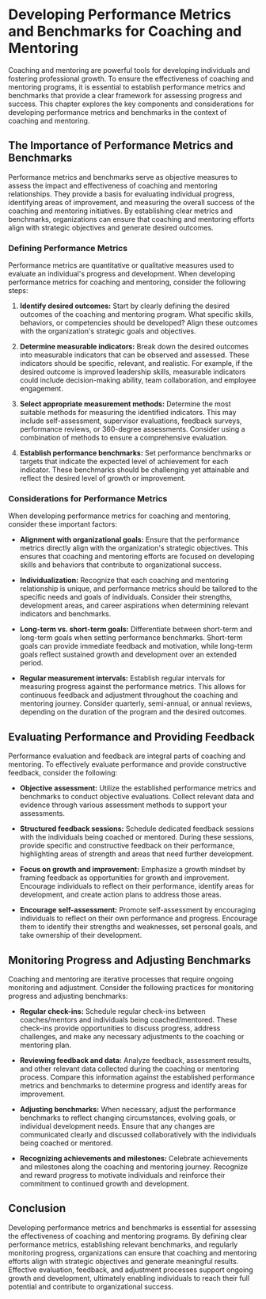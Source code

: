 Developing Performance Metrics and Benchmarks for Coaching and Mentoring
====================================================================================

Coaching and mentoring are powerful tools for developing individuals and fostering professional growth. To ensure the effectiveness of coaching and mentoring programs, it is essential to establish performance metrics and benchmarks that provide a clear framework for assessing progress and success. This chapter explores the key components and considerations for developing performance metrics and benchmarks in the context of coaching and mentoring.

The Importance of Performance Metrics and Benchmarks
----------------------------------------------------

Performance metrics and benchmarks serve as objective measures to assess the impact and effectiveness of coaching and mentoring relationships. They provide a basis for evaluating individual progress, identifying areas of improvement, and measuring the overall success of the coaching and mentoring initiatives. By establishing clear metrics and benchmarks, organizations can ensure that coaching and mentoring efforts align with strategic objectives and generate desired outcomes.

### Defining Performance Metrics

Performance metrics are quantitative or qualitative measures used to evaluate an individual's progress and development. When developing performance metrics for coaching and mentoring, consider the following steps:

1. **Identify desired outcomes:** Start by clearly defining the desired outcomes of the coaching and mentoring program. What specific skills, behaviors, or competencies should be developed? Align these outcomes with the organization's strategic goals and objectives.

2. **Determine measurable indicators:** Break down the desired outcomes into measurable indicators that can be observed and assessed. These indicators should be specific, relevant, and realistic. For example, if the desired outcome is improved leadership skills, measurable indicators could include decision-making ability, team collaboration, and employee engagement.

3. **Select appropriate measurement methods:** Determine the most suitable methods for measuring the identified indicators. This may include self-assessment, supervisor evaluations, feedback surveys, performance reviews, or 360-degree assessments. Consider using a combination of methods to ensure a comprehensive evaluation.

4. **Establish performance benchmarks:** Set performance benchmarks or targets that indicate the expected level of achievement for each indicator. These benchmarks should be challenging yet attainable and reflect the desired level of growth or improvement.

### Considerations for Performance Metrics

When developing performance metrics for coaching and mentoring, consider these important factors:

* **Alignment with organizational goals:** Ensure that the performance metrics directly align with the organization's strategic objectives. This ensures that coaching and mentoring efforts are focused on developing skills and behaviors that contribute to organizational success.

* **Individualization:** Recognize that each coaching and mentoring relationship is unique, and performance metrics should be tailored to the specific needs and goals of individuals. Consider their strengths, development areas, and career aspirations when determining relevant indicators and benchmarks.

* **Long-term vs. short-term goals:** Differentiate between short-term and long-term goals when setting performance benchmarks. Short-term goals can provide immediate feedback and motivation, while long-term goals reflect sustained growth and development over an extended period.

* **Regular measurement intervals:** Establish regular intervals for measuring progress against the performance metrics. This allows for continuous feedback and adjustment throughout the coaching and mentoring journey. Consider quarterly, semi-annual, or annual reviews, depending on the duration of the program and the desired outcomes.

Evaluating Performance and Providing Feedback
---------------------------------------------

Performance evaluation and feedback are integral parts of coaching and mentoring. To effectively evaluate performance and provide constructive feedback, consider the following:

* **Objective assessment:** Utilize the established performance metrics and benchmarks to conduct objective evaluations. Collect relevant data and evidence through various assessment methods to support your assessments.

* **Structured feedback sessions:** Schedule dedicated feedback sessions with the individuals being coached or mentored. During these sessions, provide specific and constructive feedback on their performance, highlighting areas of strength and areas that need further development.

* **Focus on growth and improvement:** Emphasize a growth mindset by framing feedback as opportunities for growth and improvement. Encourage individuals to reflect on their performance, identify areas for development, and create action plans to address those areas.

* **Encourage self-assessment:** Promote self-assessment by encouraging individuals to reflect on their own performance and progress. Encourage them to identify their strengths and weaknesses, set personal goals, and take ownership of their development.

Monitoring Progress and Adjusting Benchmarks
--------------------------------------------

Coaching and mentoring are iterative processes that require ongoing monitoring and adjustment. Consider the following practices for monitoring progress and adjusting benchmarks:

* **Regular check-ins:** Schedule regular check-ins between coaches/mentors and individuals being coached/mentored. These check-ins provide opportunities to discuss progress, address challenges, and make any necessary adjustments to the coaching or mentoring plan.

* **Reviewing feedback and data:** Analyze feedback, assessment results, and other relevant data collected during the coaching or mentoring process. Compare this information against the established performance metrics and benchmarks to determine progress and identify areas for improvement.

* **Adjusting benchmarks:** When necessary, adjust the performance benchmarks to reflect changing circumstances, evolving goals, or individual development needs. Ensure that any changes are communicated clearly and discussed collaboratively with the individuals being coached or mentored.

* **Recognizing achievements and milestones:** Celebrate achievements and milestones along the coaching and mentoring journey. Recognize and reward progress to motivate individuals and reinforce their commitment to continued growth and development.

Conclusion
----------

Developing performance metrics and benchmarks is essential for assessing the effectiveness of coaching and mentoring programs. By defining clear performance metrics, establishing relevant benchmarks, and regularly monitoring progress, organizations can ensure that coaching and mentoring efforts align with strategic objectives and generate meaningful results. Effective evaluation, feedback, and adjustment processes support ongoing growth and development, ultimately enabling individuals to reach their full potential and contribute to organizational success.
